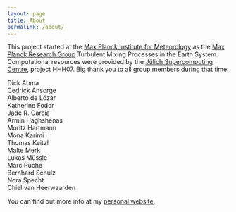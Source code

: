```yaml
---
layout: page
title: About
permalink: /about/
---
```


This project started at the [Max Planck Institute for Meteorology](https://www.mpimet.mpg.de) as the [Max Planck Research Group](http://www.mpg.de/career/max-planck-research-groups) Turbulent Mixing Processes in the Earth System. Computational resources were provided by the [Jülich Supercomputing Centre](http://www.fz-juelich.de/ias/jsc/), project HHH07. Big thank you to all group members during that time:

Dick Abma  
Cedrick Ansorge  
Alberto de Lózar  
Katherine Fodor  
Jade R. Garcia  
Armin Haghshenas  
Moritz Hartmann  
Mona Karimi  
Thomas Keitzl  
Malte Merk  
Lukas Müssle  
Marc Puche  
Bernhard Schulz  
Nora Specht  
Chiel van Heerwaarden  

You can find out more info at my [personal website](https://jpmellado.github.io/).

